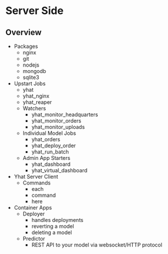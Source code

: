 # Server Side
## Overview

- Packages
  - nginx
  - git
  - nodejs
  - mongodb
  - sqlite3
- Upstart Jobs
  - yhat
  - yhat_nginx
  - yhat_reaper
  - Watchers
    - yhat_monitor_headquarters
    - yhat_monitor_orders
    - yhat_monitor_uploads
  - Individual Model Jobs
    - yhat_orders
    - yhat_deploy_order
    - yhat_run_batch
  - Admin App Starters
    - yhat_dashboard
    - yhat_virtual_dashboard
- Yhat Server Client
  - Commands
    - each
    - command
    - here
- Container Apps
  - Deployer
    - handles deployments
    - reverting a model
    - deleting a model
  - Predictor
    - REST API to your model via websocket/HTTP protocol
